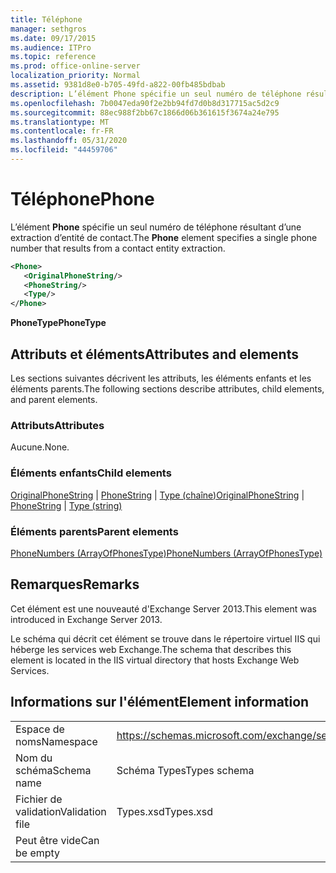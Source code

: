 ```yaml
---
title: Téléphone
manager: sethgros
ms.date: 09/17/2015
ms.audience: ITPro
ms.topic: reference
ms.prod: office-online-server
localization_priority: Normal
ms.assetid: 9381d8e0-b705-49fd-a822-00fb485bdbab
description: L’élément Phone spécifie un seul numéro de téléphone résultant d’une extraction d’entité de contact.
ms.openlocfilehash: 7b0047eda90f2e2bb94fd7d0b8d317715ac5d2c9
ms.sourcegitcommit: 88ec988f2bb67c1866d06b361615f3674a24e795
ms.translationtype: MT
ms.contentlocale: fr-FR
ms.lasthandoff: 05/31/2020
ms.locfileid: "44459706"
---
```

# <a name="phone"></a><span data-ttu-id="717a2-103">Téléphone</span><span class="sxs-lookup"><span data-stu-id="717a2-103">Phone</span></span>

<span data-ttu-id="717a2-104">L’élément **Phone** spécifie un seul numéro de téléphone résultant d’une extraction d’entité de contact.</span><span class="sxs-lookup"><span data-stu-id="717a2-104">The **Phone** element specifies a single phone number that results from a contact entity extraction.</span></span> 
  
```XML
<Phone>
   <OriginalPhoneString/>
   <PhoneString/>
   <Type/>
</Phone>
```

 <span data-ttu-id="717a2-105">**PhoneType**</span><span class="sxs-lookup"><span data-stu-id="717a2-105">**PhoneType**</span></span>
## <a name="attributes-and-elements"></a><span data-ttu-id="717a2-106">Attributs et éléments</span><span class="sxs-lookup"><span data-stu-id="717a2-106">Attributes and elements</span></span>

<span data-ttu-id="717a2-107">Les sections suivantes décrivent les attributs, les éléments enfants et les éléments parents.</span><span class="sxs-lookup"><span data-stu-id="717a2-107">The following sections describe attributes, child elements, and parent elements.</span></span>
  
### <a name="attributes"></a><span data-ttu-id="717a2-108">Attributs</span><span class="sxs-lookup"><span data-stu-id="717a2-108">Attributes</span></span>

<span data-ttu-id="717a2-109">Aucune.</span><span class="sxs-lookup"><span data-stu-id="717a2-109">None.</span></span>
  
### <a name="child-elements"></a><span data-ttu-id="717a2-110">Éléments enfants</span><span class="sxs-lookup"><span data-stu-id="717a2-110">Child elements</span></span>

<span data-ttu-id="717a2-111">[OriginalPhoneString](originalphonestring.md)  |  [PhoneString](phonestring.md)  |  [Type (chaîne)](type-string.md)</span><span class="sxs-lookup"><span data-stu-id="717a2-111">[OriginalPhoneString](originalphonestring.md) | [PhoneString](phonestring.md) | [Type (string)](type-string.md)</span></span>
  
### <a name="parent-elements"></a><span data-ttu-id="717a2-112">Éléments parents</span><span class="sxs-lookup"><span data-stu-id="717a2-112">Parent elements</span></span>

[<span data-ttu-id="717a2-113">PhoneNumbers (ArrayOfPhonesType)</span><span class="sxs-lookup"><span data-stu-id="717a2-113">PhoneNumbers (ArrayOfPhonesType)</span></span>](phonenumbers-arrayofphonestype.md)
  
## <a name="remarks"></a><span data-ttu-id="717a2-114">Remarques</span><span class="sxs-lookup"><span data-stu-id="717a2-114">Remarks</span></span>

<span data-ttu-id="717a2-115">Cet élément est une nouveauté d'Exchange Server 2013.</span><span class="sxs-lookup"><span data-stu-id="717a2-115">This element was introduced in Exchange Server 2013.</span></span>
  
<span data-ttu-id="717a2-116">Le schéma qui décrit cet élément se trouve dans le répertoire virtuel IIS qui héberge les services web Exchange.</span><span class="sxs-lookup"><span data-stu-id="717a2-116">The schema that describes this element is located in the IIS virtual directory that hosts Exchange Web Services.</span></span>
  
## <a name="element-information"></a><span data-ttu-id="717a2-117">Informations sur l'élément</span><span class="sxs-lookup"><span data-stu-id="717a2-117">Element information</span></span>

|||
|:-----|:-----|
|<span data-ttu-id="717a2-118">Espace de noms</span><span class="sxs-lookup"><span data-stu-id="717a2-118">Namespace</span></span>  <br/> |https://schemas.microsoft.com/exchange/services/2006/types  <br/> |
|<span data-ttu-id="717a2-119">Nom du schéma</span><span class="sxs-lookup"><span data-stu-id="717a2-119">Schema name</span></span>  <br/> |<span data-ttu-id="717a2-120">Schéma Types</span><span class="sxs-lookup"><span data-stu-id="717a2-120">Types schema</span></span>  <br/> |
|<span data-ttu-id="717a2-121">Fichier de validation</span><span class="sxs-lookup"><span data-stu-id="717a2-121">Validation file</span></span>  <br/> |<span data-ttu-id="717a2-122">Types.xsd</span><span class="sxs-lookup"><span data-stu-id="717a2-122">Types.xsd</span></span>  <br/> |
|<span data-ttu-id="717a2-123">Peut être vide</span><span class="sxs-lookup"><span data-stu-id="717a2-123">Can be empty</span></span>  <br/> ||
   

